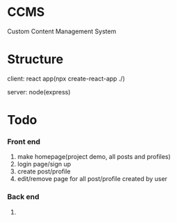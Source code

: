 # CCMS
Custom Content Management System


# Structure
client: react app(npx create-react-app ./)

server: node(express)

# Todo
### Front end
1. make homepage(project demo, all posts and profiles)
2. login page/sign up 
3. create post/profile
4. edit/remove page for all post/profile created by user

### Back end
1. 